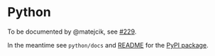 # Python

To be documented by @matejcik, see [#229](https://github.com/Cerberus-Wallet/cerberus-firmware/issues/229).

In the meantime see `python/docs` and [README](cerberuslib.md) for the [PyPI package](https://pypi.org/project/cerberus).
